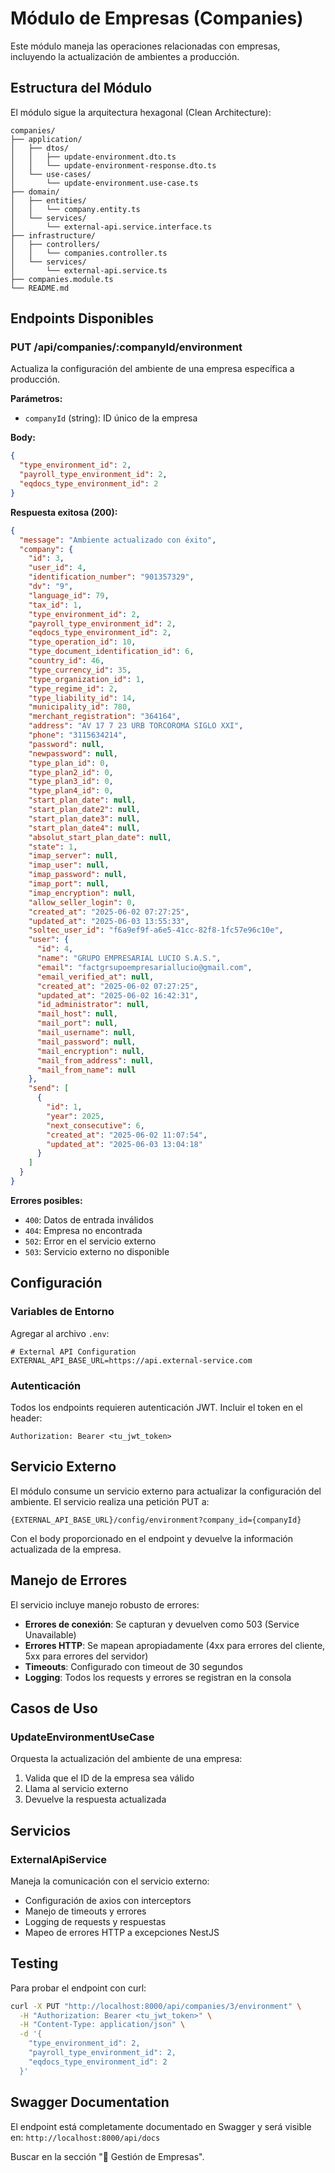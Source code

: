 # Módulo de Empresas (Companies)

Este módulo maneja las operaciones relacionadas con empresas, incluyendo la actualización de ambientes a producción.

## Estructura del Módulo

El módulo sigue la arquitectura hexagonal (Clean Architecture):

```
companies/
├── application/
│   ├── dtos/
│   │   ├── update-environment.dto.ts
│   │   └── update-environment-response.dto.ts
│   └── use-cases/
│       └── update-environment.use-case.ts
├── domain/
│   ├── entities/
│   │   └── company.entity.ts
│   └── services/
│       └── external-api.service.interface.ts
├── infrastructure/
│   ├── controllers/
│   │   └── companies.controller.ts
│   └── services/
│       └── external-api.service.ts
├── companies.module.ts
└── README.md
```

## Endpoints Disponibles

### PUT /api/companies/:companyId/environment

Actualiza la configuración del ambiente de una empresa específica a producción.

**Parámetros:**
- `companyId` (string): ID único de la empresa

**Body:**
```json
{
  "type_environment_id": 2,
  "payroll_type_environment_id": 2,
  "eqdocs_type_environment_id": 2
}
```

**Respuesta exitosa (200):**
```json
{
  "message": "Ambiente actualizado con éxito",
  "company": {
    "id": 3,
    "user_id": 4,
    "identification_number": "901357329",
    "dv": "9",
    "language_id": 79,
    "tax_id": 1,
    "type_environment_id": 2,
    "payroll_type_environment_id": 2,
    "eqdocs_type_environment_id": 2,
    "type_operation_id": 10,
    "type_document_identification_id": 6,
    "country_id": 46,
    "type_currency_id": 35,
    "type_organization_id": 1,
    "type_regime_id": 2,
    "type_liability_id": 14,
    "municipality_id": 780,
    "merchant_registration": "364164",
    "address": "AV 17 7 23 URB TORCOROMA SIGLO XXI",
    "phone": "3115634214",
    "password": null,
    "newpassword": null,
    "type_plan_id": 0,
    "type_plan2_id": 0,
    "type_plan3_id": 0,
    "type_plan4_id": 0,
    "start_plan_date": null,
    "start_plan_date2": null,
    "start_plan_date3": null,
    "start_plan_date4": null,
    "absolut_start_plan_date": null,
    "state": 1,
    "imap_server": null,
    "imap_user": null,
    "imap_password": null,
    "imap_port": null,
    "imap_encryption": null,
    "allow_seller_login": 0,
    "created_at": "2025-06-02 07:27:25",
    "updated_at": "2025-06-03 13:55:33",
    "soltec_user_id": "f6a9ef9f-a6e5-41cc-82f8-1fc57e96c10e",
    "user": {
      "id": 4,
      "name": "GRUPO EMPRESARIAL LUCIO S.A.S.",
      "email": "factgrsupoempresariallucio@gmail.com",
      "email_verified_at": null,
      "created_at": "2025-06-02 07:27:25",
      "updated_at": "2025-06-02 16:42:31",
      "id_administrator": null,
      "mail_host": null,
      "mail_port": null,
      "mail_username": null,
      "mail_password": null,
      "mail_encryption": null,
      "mail_from_address": null,
      "mail_from_name": null
    },
    "send": [
      {
        "id": 1,
        "year": 2025,
        "next_consecutive": 6,
        "created_at": "2025-06-02 11:07:54",
        "updated_at": "2025-06-03 13:04:18"
      }
    ]
  }
}
```

**Errores posibles:**
- `400`: Datos de entrada inválidos
- `404`: Empresa no encontrada
- `502`: Error en el servicio externo
- `503`: Servicio externo no disponible

## Configuración

### Variables de Entorno

Agregar al archivo `.env`:

```env
# External API Configuration
EXTERNAL_API_BASE_URL=https://api.external-service.com
```

### Autenticación

Todos los endpoints requieren autenticación JWT. Incluir el token en el header:

```
Authorization: Bearer <tu_jwt_token>
```

## Servicio Externo

El módulo consume un servicio externo para actualizar la configuración del ambiente. El servicio realiza una petición PUT a:

```
{EXTERNAL_API_BASE_URL}/config/environment?company_id={companyId}
```

Con el body proporcionado en el endpoint y devuelve la información actualizada de la empresa.

## Manejo de Errores

El servicio incluye manejo robusto de errores:

- **Errores de conexión**: Se capturan y devuelven como 503 (Service Unavailable)
- **Errores HTTP**: Se mapean apropiadamente (4xx para errores del cliente, 5xx para errores del servidor)
- **Timeouts**: Configurado con timeout de 30 segundos
- **Logging**: Todos los requests y errores se registran en la consola

## Casos de Uso

### UpdateEnvironmentUseCase

Orquesta la actualización del ambiente de una empresa:

1. Valida que el ID de la empresa sea válido
2. Llama al servicio externo
3. Devuelve la respuesta actualizada

## Servicios

### ExternalApiService

Maneja la comunicación con el servicio externo:

- Configuración de axios con interceptors
- Manejo de timeouts y errores
- Logging de requests y respuestas
- Mapeo de errores HTTP a excepciones NestJS

## Testing

Para probar el endpoint con curl:

```bash
curl -X PUT "http://localhost:8000/api/companies/3/environment" \
  -H "Authorization: Bearer <tu_jwt_token>" \
  -H "Content-Type: application/json" \
  -d '{
    "type_environment_id": 2,
    "payroll_type_environment_id": 2,
    "eqdocs_type_environment_id": 2
  }'
```

## Swagger Documentation

El endpoint está completamente documentado en Swagger y será visible en:
`http://localhost:8000/api/docs`

Buscar en la sección "🏢 Gestión de Empresas". 